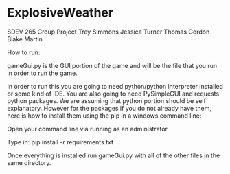 # ExplosiveWeather
SDEV 265 Group Project
Trey Simmons
Jessica Turner
Thomas Gordon
Blake Martin

How to run:

gameGui.py is the GUI portion of the game and will be the file that you run in order to run the game.

In order to run this you are going to need python/python interpreter installed or some kind of IDE. 
You are also going to need PySimpleGUI and requests python packages. We are assuming that python portion should be self explanatory. 
However for the packages if you do not already have them, here is how to install them using the pip in a windows command line:

Open your command line via running as an administrator.

Type in: pip install -r requirements.txt

Once everything is installed run gameGui.py with all of the other files in the same directory.





